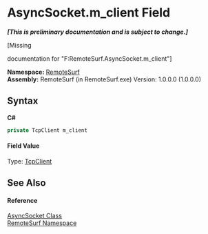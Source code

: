 # AsyncSocket.m_client Field
 _**\[This is preliminary documentation and is subject to change.\]**_

\[Missing <summary> documentation for "F:RemoteSurf.AsyncSocket.m_client"\]

**Namespace:**&nbsp;<a href="Documentation.md">RemoteSurf</a><br />**Assembly:**&nbsp;RemoteSurf (in RemoteSurf.exe) Version: 1.0.0.0 (1.0.0.0)

## Syntax

**C#**<br />
``` C#
private TcpClient m_client
```


#### Field Value
Type: <a href="http://msdn2.microsoft.com/en-us/library/1612451t" target="_self">TcpClient</a>

## See Also


#### Reference
<a href="Documentation.md">AsyncSocket Class</a><br /><a href="Documentation.md">RemoteSurf Namespace</a><br />
